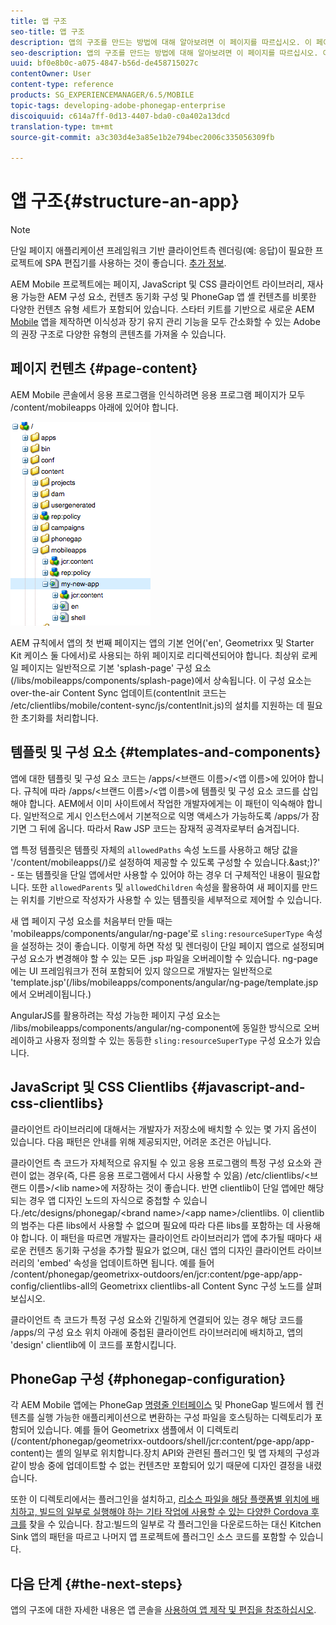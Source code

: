 ```yaml
---
title: 앱 구조
seo-title: 앱 구조
description: 앱의 구조를 만드는 방법에 대해 알아보려면 이 페이지를 따르십시오. 이 페이지에서는 JavaScript 및 CSS Clientlibs에 대한 정보와 함께 템플릿 및 구성 요소를 구조화하는 방법에 대해 설명합니다.
seo-description: 앱의 구조를 만드는 방법에 대해 알아보려면 이 페이지를 따르십시오. 이 페이지에서는 JavaScript 및 CSS Clientlibs에 대한 정보와 함께 템플릿 및 구성 요소를 구조화하는 방법에 대해 설명합니다.
uuid: bf0e8b0c-a075-4847-b56d-de458715027c
contentOwner: User
content-type: reference
products: SG_EXPERIENCEMANAGER/6.5/MOBILE
topic-tags: developing-adobe-phonegap-enterprise
discoiquuid: c614a7ff-0d13-4407-bda0-c0a402a13dcd
translation-type: tm+mt
source-git-commit: a3c303d4e3a85e1b2e794bec2006c335056309fb

---
```



# 앱 구조{#structure-an-app}

>[!NOTE]
>
>단일 페이지 애플리케이션 프레임워크 기반 클라이언트측 렌더링(예: 응답)이 필요한 프로젝트에 SPA 편집기를 사용하는 것이 좋습니다. [추가 정보](/help/sites-developing/spa-overview.md).

AEM Mobile 프로젝트에는 페이지, JavaScript 및 CSS 클라이언트 라이브러리, 재사용 가능한 AEM 구성 요소, 컨텐츠 동기화 구성 및 PhoneGap 앱 셸 컨텐츠를 비롯한 다양한 컨텐츠 유형 세트가 포함되어 있습니다. 스타터 키트를 기반으로 새로운 AEM [Mobile](https://github.com/Adobe-Marketing-Cloud-Apps/aem-phonegap-starter-kit) 앱을 제작하면 이식성과 장기 유지 관리 기능을 모두 간소화할 수 있는 Adobe의 권장 구조로 다양한 유형의 콘텐츠를 가져올 수 있습니다.

## 페이지 컨텐츠 {#page-content}

AEM Mobile 콘솔에서 응용 프로그램을 인식하려면 응용 프로그램 페이지가 모두 /content/mobileapps 아래에 있어야 합니다.

![chlimage_1-52](assets/chlimage_1-52.png)

AEM 규칙에서 앱의 첫 번째 페이지는 앱의 기본 언어(&#39;en&#39;, Geometrixx 및 Starter Kit 케이스 둘 다에서)로 사용되는 하위 페이지로 리디렉션되어야 합니다. 최상위 로케일 페이지는 일반적으로 기본 &#39;splash-page&#39; 구성 요소(/libs/mobileapps/components/splash-page)에서 상속됩니다. 이 구성 요소는 over-the-air Content Sync 업데이트(contentInit 코드는 /etc/clientlibs/mobile/content-sync/js/contentInit.js)의 설치를 지원하는 데 필요한 초기화를 처리합니다.

## 템플릿 및 구성 요소 {#templates-and-components}

앱에 대한 템플릿 및 구성 요소 코드는 /apps/&lt;브랜드 이름>/&lt;앱 이름>에 있어야 합니다. 규칙에 따라 /apps/&lt;브랜드 이름>/&lt;앱 이름>에 템플릿 및 구성 요소 코드를 삽입해야 합니다. AEM에서 이미 사이트에서 작업한 개발자에게는 이 패턴이 익숙해야 합니다. 일반적으로 게시 인스턴스에서 기본적으로 익명 액세스가 가능하도록 /apps/가 잠기면 그 뒤에 옵니다. 따라서 Raw JSP 코드는 잠재적 공격자로부터 숨겨집니다.

앱 특정 템플릿은 템플릿 자체의 `allowedPaths` 속성 노드를 사용하고 해당 값을 &#39;/content/mobileapps(/)로 설정하여 제공할 수 있도록 구성할 수 있습니다.&amp;ast;)?&#39; - 또는 템플릿을 단일 앱에서만 사용할 수 있어야 하는 경우 더 구체적인 내용이 필요합니다. 또한 `allowedParents` 및 `allowedChildren` 속성을 활용하여 새 페이지를 만드는 위치를 기반으로 작성자가 사용할 수 있는 템플릿을 세부적으로 제어할 수 있습니다.

새 앱 페이지 구성 요소를 처음부터 만들 때는 &#39;mobileapps/components/angular/ng-page&#39;로 `sling:resourceSuperType` 속성을 설정하는 것이 좋습니다. 이렇게 하면 작성 및 렌더링이 단일 페이지 앱으로 설정되며 구성 요소가 변경해야 할 수 있는 모든 .jsp 파일을 오버레이할 수 있습니다. ng-page에는 UI 프레임워크가 전혀 포함되어 있지 않으므로 개발자는 일반적으로 &#39;template.jsp&#39;(/libs/mobileapps/components/angular/ng-page/template.jsp에서 오버레이됩니다.)

AngularJS를 활용하려는 작성 가능한 페이지 구성 요소는 /libs/mobileapps/components/angular/ng-component에 동일한 방식으로 오버레이하고 사용자 정의할 수 있는 동등한 `sling:resourceSuperType` 구성 요소가 있습니다.

## JavaScript 및 CSS Clientlibs {#javascript-and-css-clientlibs}

클라이언트 라이브러리에 대해서는 개발자가 저장소에 배치할 수 있는 몇 가지 옵션이 있습니다. 다음 패턴은 안내를 위해 제공되지만, 어려운 조건은 아닙니다.

클라이언트 측 코드가 자체적으로 유지될 수 있고 응용 프로그램의 특정 구성 요소와 관련이 없는 경우(즉, 다른 응용 프로그램에서 다시 사용할 수 있음) /etc/clientlibs/&lt;브랜드 이름>/&lt;lib name>에 저장하는 것이 좋습니다. 반면 clientlib이 단일 앱에만 해당되는 경우 앱 디자인 노드의 자식으로 중첩할 수 있습니다./etc/designs/phonegap/&lt;brand name>/&lt;app name>/clientlibs. 이 clientlib의 범주는 다른 libs에서 사용할 수 없으며 필요에 따라 다른 libs를 포함하는 데 사용해야 합니다. 이 패턴을 따르면 개발자는 클라이언트 라이브러리가 앱에 추가될 때마다 새로운 컨텐츠 동기화 구성을 추가할 필요가 없으며, 대신 앱의 디자인 클라이언트 라이브러리의 &#39;embed&#39; 속성을 업데이트하면 됩니다. 예를 들어 /content/phonegap/geometrixx-outdoors/en/jcr:content/pge-app/app-config/clientlibs-all의 Geometrixx clientlibs-all Content Sync 구성 노드를 살펴보십시오.

클라이언트 측 코드가 특정 구성 요소와 긴밀하게 연결되어 있는 경우 해당 코드를 /apps/의 구성 요소 위치 아래에 중첩된 클라이언트 라이브러리에 배치하고, 앱의 &#39;design&#39; clientlib에 이 코드를 포함시킵니다.

## PhoneGap 구성 {#phonegap-configuration}

각 AEM Mobile 앱에는 PhoneGap [명령줄 인터페이스](https://github.com/phonegap/phonegap-cli) 및 PhoneGap 빌드에서 [](https://build.phonegap.com/) 웹 컨텐츠를 실행 가능한 애플리케이션으로 변환하는 구성 파일을 호스팅하는 디렉토리가 포함되어 있습니다. 예를 들어 Geometrixx 샘플에서 이 디렉토리(/content/phonegap/geometrixx-outdoors/shell/jcr:content/pge-app/app-content)는 셸의 일부로 위치합니다.장치 API와 관련된 플러그인 및 앱 자체의 구성과 같이 방송 중에 업데이트할 수 없는 컨텐츠만 포함되어 있기 때문에 디자인 결정을 내렸습니다.

또한 이 디렉토리에서는 플러그인을 설치하고, [리소스 파일을 해당 플랫폼별 위치에 배치하고, 빌드의 일부로 실행해야 하는 기타 작업에 사용할 수 있는 다양한 Cordova 후크를](https://cordova.apache.org/docs/en/edge/guide_appdev_hooks_index.md.html#Hooks%20Guide) 찾을 수 있습니다. 참고:빌드의 일부로 각 플러그인을 다운로드하는 대신 Kitchen Sink 앱의 패턴을 따르고 나머지 앱 프로젝트에 플러그인 소스 코드를 [](https://github.com/blefebvre/aem-phonegap-kitchen-sink/tree/master/content/src/main/content/jcr_root/content/phonegap/kitchen-sink/shell/_jcr_content/pge-app/app-content/phonegap/plugins) 포함할 수 있습니다.

## 다음 단계 {#the-next-steps}

앱의 구조에 대한 자세한 내용은 앱 콘솔을 [사용하여 앱 제작 및 편집을 참조하십시오](/help/mobile/phonegap-apps-console.md).
